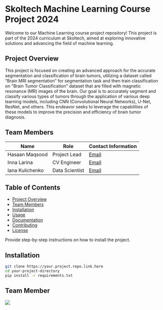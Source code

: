 # Skoltech Machine Learning Course Project 2024

Welcome to our Machine Learning course project repository! This project is part of the 2024 curriculum at Skoltech, aimed at exploring innovative solutions and advancing the field of machine learning.

## Project Overview

This project is focused on creating an advanced approach for the accurate segmentation and classification of brain tumors, utilizing a dataset called “Brain MRI segmentation” for segmentation task and then train classification on  "Brain Tumor Classification" dataset that are filled with magnetic resonance (MR) images of the brain. Our goal is to accurately segment and classify various types of tumors through the application of various deep learning models, including CNN (Convolutional Neural Networks), U-Net, ResNet, and others. This endeavor seeks to leverage the capabilities of these models to improve the precision and efficiency of brain tumor diagnosis.

## Team Members

| Name              | Role                | Contact Information |
|-------------------|---------------------|---------------------|
| Hasaan Maqsood    | Project Lead        | [Email](Hasaan.Maqsood@skoltech.ru) |
| Inna Larina       | CV Engineer         | [Email](inna.larina@skoltech.ru) |
| Iana Kulichenko   | Data Scientist      | [Email](Iana.Kulichenko@skoltech.ru) |

## Table of Contents

- [Project Overview](#project-overview)
- [Team Members](#team-members)
- [Installation](#installation)
- [Usage](#usage)
- [Documentation](#documentation)
- [Contributing](#Team-Member)
- [License](#license)



Provide step-by-step instructions on how to install the project.


## Installation

```bash
git clone https://your.project.repo.link.here
cd your-project-directory
pip install -r requirements.txt

```
## Team Member

<a href="https://github.com/Hasaanmaqsood/Skoltech_Machine_learning-2024/graphs/contributors">
  <img src="https://contrib.rocks/image?repo=Hasaanmaqsood/Skoltech_Machine_learning-2024" />
</a>







